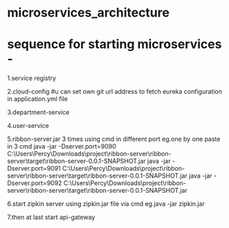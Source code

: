 # microservices_architecture
# sequence for starting microservices -
1.service registry

2.cloud-config #u can set own git url address to fetch eureka configuration in application.yml file 

3.department-service

4.user-service

5.ribbon-server.jar 3 times using cmd in different port 
eg.one by one paste in 3 cmd
java -jar -Dserver.port=9090 C:\Users\Percy\Downloads\project\ribbon-server\ribbon-server\target\ribbon-server-0.0.1-SNAPSHOT.jar
java -jar -Dserver.port=9091 C:\Users\Percy\Downloads\project\ribbon-server\ribbon-server\target\ribbon-server-0.0.1-SNAPSHOT.jar
java -jar -Dserver.port=9092 C:\Users\Percy\Downloads\project\ribbon-server\ribbon-server\target\ribbon-server-0.0.1-SNAPSHOT.jar

6.start zipkin server using zipkin.jar file via cmd
eg.java -jar zipkin.jar

7.then at last start api-gateway

 




